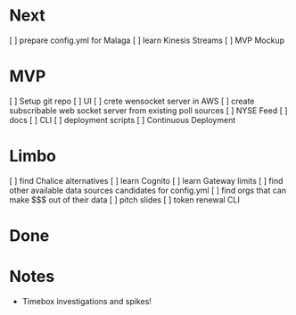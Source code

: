 # Next

[ ] prepare config.yml for Malaga
[ ] learn Kinesis Streams
[ ] MVP Mockup

# MVP

[ ] Setup git repo
[ ] UI
[ ] crete wensocket server in AWS
[ ] create subscribable web socket server from existing poll sources
[ ] NYSE Feed
[ ] docs
[ ] CLI
[ ] deployment scripts
[ ] Continuous Deployment

# Limbo

[ ] find Chalice alternatives
[ ] learn Cognito
[ ] learn Gateway limits
[ ] find other available data sources candidates for config.yml
[ ] find orgs that can make $$$ out of their data
[ ] pitch slides
[ ] token renewal CLI

# Done

# Notes

- Timebox investigations and spikes!
